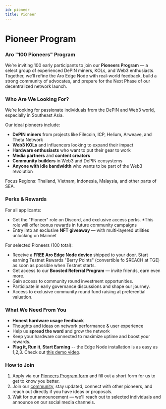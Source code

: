 ```yaml
---
id: pioneer
title: Pioneer
---
```


# Pioneer Program

### Aro "100 Pioneers" Program

We’re inviting 100 early participants to join our **Pioneers Program** — a select group of experienced DePIN miners, KOLs, and Web3 enthusiasts. Together, we’ll refine the Aro Edge Node with real-world feedback, build a strong community of advocates, and prepare for the Next Phase of our decentralized network launch.

### Who Are We Looking For?

We’re looking for passionate individuals from the DePIN and Web3 world, especially in Southeast Asia.

Our ideal pioneers include:

- **DePIN miners** from projects like Filecoin, ICP, Helium, Arweave, and Theta Network
- **Web3 KOLs** and influencers looking to expand their impact
- **Hardware enthusiasts** who want to put their gear to work
- **Media partners** and **content creators**
- **Community builders** in Web3 and DePIN ecosystems
- **Anyone with idle bandwidth** who wants to be part of the Web3 revolution

Focus Regions: Thailand, Vietnam, Indonesia, Malaysia, and other parts of SEA.

### Perks & Rewards

For all applicants:

- Get the "Pioneer" role on Discord, and exclusive access perks. 
*This role will offer bonus rewards in future community campaigns
- Entry into an exclusive **NFT giveaway** — with multi-layered utilities unlocking on Mainnet

For selected Pioneers (100 total):

- Receive a **FREE Aro Edge Node device** shipped to your door.
Start earning Testnet Rewards "Berry Points" (convertible fo $REACH at TGE) as soon as possible when Testnet starts.
- Get access to our **Boosted Referral Program** — invite friends, earn even more.
- Gain access to community round investment opportunities.
- Participate in early governance discussions and shape our journey. 
- Access to exclusive community round fund raising at preferential valuation. 

###  What We Need From You
- **Honest hardware usage feedback**
- Thoughts and ideas on network performance & user experience
- Help us **spread the word** and grow the network
- Keep your hardware connected to maximize uptime and boost your rewards.
- **Plug it, Run it, Start Earning** -- the Edge Node installation is as easy as 1,2,3. Check out [this demo video](https://youtu.be/YtjHVk2KA9w).

### How to Join
1. Apply via our [Pioneers Program form](https://enreach.fillout.com/Pioneers)
 and fill out a short form for us to get to know you better.
2. Join our [community](https://linktr.ee/enreachnetwork),
stay updated, connect with other pioneers, and reach out directly if you have ideas or proposals.
3. Wait for our announcement — we'll reach out to selected individuals and announce on our social media channels. 




 


